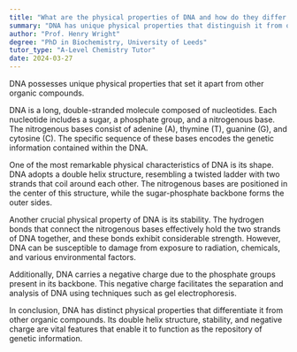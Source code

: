 ```yaml
---
title: "What are the physical properties of DNA and how do they differ from other organic compounds?"
summary: "DNA has unique physical properties that distinguish it from other organic compounds."
author: "Prof. Henry Wright"
degree: "PhD in Biochemistry, University of Leeds"
tutor_type: "A-Level Chemistry Tutor"
date: 2024-03-27
---
```


DNA possesses unique physical properties that set it apart from other organic compounds.

DNA is a long, double-stranded molecule composed of nucleotides. Each nucleotide includes a sugar, a phosphate group, and a nitrogenous base. The nitrogenous bases consist of adenine (A), thymine (T), guanine (G), and cytosine (C). The specific sequence of these bases encodes the genetic information contained within the DNA.

One of the most remarkable physical characteristics of DNA is its shape. DNA adopts a double helix structure, resembling a twisted ladder with two strands that coil around each other. The nitrogenous bases are positioned in the center of this structure, while the sugar-phosphate backbone forms the outer sides.

Another crucial physical property of DNA is its stability. The hydrogen bonds that connect the nitrogenous bases effectively hold the two strands of DNA together, and these bonds exhibit considerable strength. However, DNA can be susceptible to damage from exposure to radiation, chemicals, and various environmental factors.

Additionally, DNA carries a negative charge due to the phosphate groups present in its backbone. This negative charge facilitates the separation and analysis of DNA using techniques such as gel electrophoresis.

In conclusion, DNA has distinct physical properties that differentiate it from other organic compounds. Its double helix structure, stability, and negative charge are vital features that enable it to function as the repository of genetic information.
    